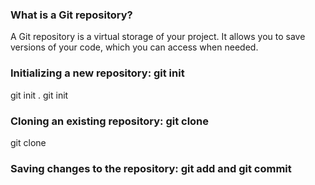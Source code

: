 ### What is a Git repository?

A Git repository is a virtual storage of your project. It allows you to save versions of your code, which you can access when needed. 


### Initializing a new repository: git init
git init .
git init <project directory>

### Cloning an existing repository: git clone
git clone <repo url>

### Saving changes to the repository: git add and git commit

